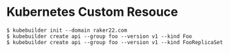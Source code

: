 # Kubernetes Custom Resouce

```
$ kubebuilder init --domain raker22.com
$ kubebuilder create api --group foo --version v1 --kind Foo
$ kubebuilder create api --group foo --version v1 --kind FooReplicaSet
```
